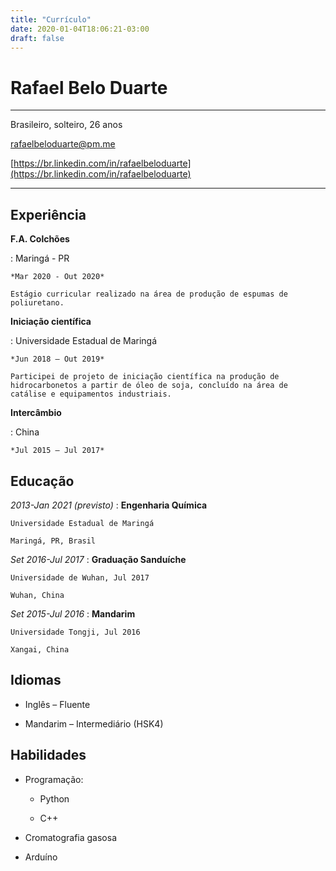 ```yaml
---
title: "Currículo"
date: 2020-01-04T18:06:21-03:00
draft: false
---
```


Rafael Belo Duarte
============

---

Brasileiro, solteiro, 26 anos

rafaelbeloduarte@pm.me

[https://br.linkedin.com/in/rafaelbeloduarte](https://br.linkedin.com/in/rafaelbeloduarte)

---

## Experiência

**F.A. Colchões**

:	Maringá - PR

	*Mar 2020 - Out 2020*

	Estágio curricular realizado na área de produção de espumas de poliuretano.


**Iniciação científica**

:	Universidade Estadual de Maringá

	*Jun 2018 – Out 2019*

	Participei de projeto de iniciação científica na produção de hidrocarbonetos a partir de óleo de soja, concluído na área de catálise e equipamentos industriais.


**Intercâmbio**

:	China

	*Jul 2015 – Jul 2017*


## Educação

*2013-Jan 2021 (previsto)*
:   **Engenharia Química**
	
	Universidade Estadual de Maringá

    Maringá, PR, Brasil

*Set 2016-Jul 2017*
:   **Graduação Sanduíche**

	Universidade de Wuhan, Jul 2017
	
	Wuhan, China
	
*Set 2015-Jul 2016*
:	**Mandarim**

	Universidade Tongji, Jul 2016
	
	Xangai, China


## Idiomas

+ Inglês – Fluente

+ Mandarim – Intermediário (HSK4)


## Habilidades

+ Programação:

	+ Python
	
	+ C++
	
+ Cromatografia gasosa

+ Arduíno
